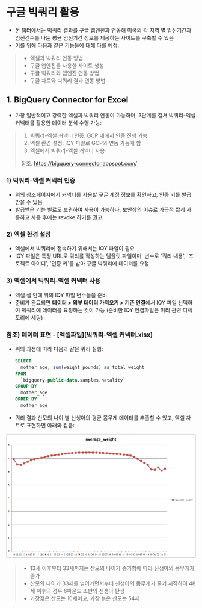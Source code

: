 # 구글 빅쿼리 활용

- 본 챕터에서는 빅쿼리 결과를 구글 앱엔진과 연동해 미국의  각 지역 별 임신기간과 임신건수를 나눈 평균 임신기간 정보를 제공하는 사이트를 구축할 수 있음
- 이를 위해 다음과 같은 기능들에 대해 다룰 예정:

> - 엑셀과 빅쿼리 연동 방법
> - 구글 앱엔진을 사용한 사이트  생성
> - 구글 빅쿼리와 앱엔진 연동 방법
> - 구글 차트와 빅쿼리 결과 연동 방법

## 1. BigQuery Connector for Excel

- 가장 일반적이고 강력한 엑셀과 빅쿼리 연동이 가능하며, 3단계를 걸쳐 빅쿼리-엑셀 커넥터를 활용한 데이터 분석 수행 가능:

> 1. 빅쿼리-엑셀 커넥터 인증: GCP 내에서 인증 진행 가능
> 2. 엑셀 환경 설정: IQY 파일로 GCP와 연동 가능케 함
> 3. 엑셀에서 빅쿼리-엑셀 커넥터 사용
>
> 참조. <https://bigquery-connector.appspot.com/>

### 1) 빅쿼리-엑셀 커넥터 인증

- 위의 참조페이지에서 커넥터를 사용할 구글 계정 정보를 확인하고, 인증 키를 발급 받을 수 있음
- 발급받은 키는 별로도 보관하여 사용이 가능하나, 보안상의 이슈로 가급적 짧게 사용하고 사용 후에는 revoke 하기를 권고

 ### 2) 엑셀 환경 설정

- 엑셀에서 빅쿼리에 접속하기 위해서는 IQY 파일이 필요
- IQY 파일은 특정 URL로 쿼리를 작성하는 템플릿 파일이며, 변수로 '쿼리 내용', '프로젝트 아이디', '인증 키'를 받아 구글 빅쿼리에 데이터를 요청

### 3) 엑셀에서 빅쿼리-엑셀 커넥터 사용

- 엑셀 셀 안에 위의 IQY 파일 변수들을 준비
- 준비가 완료되면 **데이터 > 외부 데이터 가져오기 > 기존 연결**에서 IQY 파일 선택하여 빅쿼리에 데이터를 요청하는 것이 가능 (준비한 IQY 연결파일은 미리 관련 디렉토리에 세팅)

### 참조) 데이터 표현 - [엑셀파일](빅쿼리-엑셀 커넥터.xlsx)

- 위의 과정에 따라 다음과 같은 쿼리 실행:

  ```sql
  SELECT 
    mother_age, sum(weight_pounds) as total_weight
  FROM
    `bigquery-public-data.samples.natality`
  GROUP BY
    mother_age 
  ORDER BY
    mother_age
  ```

- 쿼리 결과 산모의 나이 별 신생아의 평균 몸무게 데이터를 추출할 수 있고, 엑셀 차트로 표현하면 아래와 같음:

![1557878094907](fig2_sample_chart.png)

> - 13세 이후부터 33세까지는 산모의 나이가 증가함에 따라 신생아의 몸무게가 증가
> - 산모의 나이가 33세를 넘어가면서부터 신생아의 몸무게가 줄기 시작하여 48세 이후의 경우 6파운드 초반의 신생아 탄생
> - 가장젊은 산모는 10세이고, 가장 늙은 산모는 54세